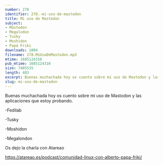 ```yaml
---
number: 278
identifier: 278.-mi-uso-de-mastodon
title: Mi uso de Mastodon
subject:
- Mastodon
- Megalodon
- Tusky
- Moshidon
- Papá Friki
downloads: 1004
filename: 278.MiUsoDeMastodon.mp3
mtime: 1685124316
pub_mtime: 1685124316
size: 7405535
length: 483
excerpt: Buenas muchachada hoy os cuento sobre mi uso de Mastodon y las aplicaciones que estoy probando.
slug: mi-uso-de-mastodon
---
```

Buenas muchachada hoy os cuento sobre mi uso de Mastodon y las aplicaciones que estoy probando.

\-Fedilab

\-Tusky

\-Moshidon

\-Megalondon

Os dejo la charla con Atareao

https://atareao.es/podcast/comunidad-linux-con-alberto-papa-friki/